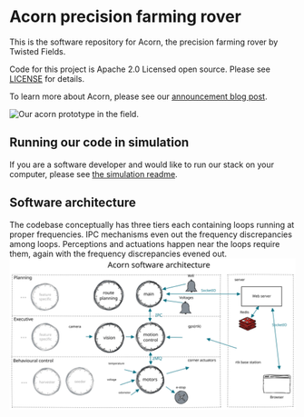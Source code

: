 # Acorn precision farming rover

This is the software repository for Acorn, the precision farming rover by Twisted Fields.

Code for this project is Apache 2.0 Licensed open source. Please see [LICENSE](LICENSE) for details.

To learn more about Acorn, please see our [announcement blog post](https://community.twistedfields.com/t/introducing-acorn-a-precision-farming-rover-from-twisted-fields/).

![Our acorn prototype in the field.](docs/acorn.jpeg)

## Running our code in simulation
If you are a software developer and would like to run our stack on your computer, please see [the simulation readme](SIMULATION.md).

## Software architecture
The codebase conceptually has three tiers each containing loops running at proper frequencies. IPC mechanisms even out the frequency discrepancies among loops. Perceptions and actuations happen near the loops require them, again with the frequency discrepancies evened out.
[![Overall software architecture](docs/acorn-software-architecture.svg)](https://excalidraw.com/#json=h_RyvUp340uxsEbH19hpw,XvoyqnpVeWWNo9_uozt7-Q)

